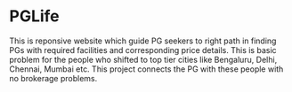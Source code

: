 # PGLife
This is reponsive website which guide PG seekers to right path in finding PGs with required facilities and corresponding price details. This is basic problem for the people who shifted to top tier cities like Bengaluru, Delhi, Chennai, Mumbai etc. This project connects the PG with these people with no brokerage problems.
